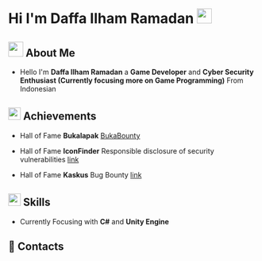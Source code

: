 # Hi I'm Daffa Ilham Ramadan <img src="https://media.giphy.com/media/hvRJCLFzcasrR4ia7z/giphy.gif" width="30px">

## <img src="https://media2.giphy.com/media/5eLDrEaRGHegx2FeF2/giphy.gif?cid=790b761107d855b8fedbe95eb7865e585ac6864f9dde3703&rid=giphy.gif&ct=s" width="30px">  About Me
- Hello I'm **Daffa Ilham Ramadan** a **Game Developer** and **Cyber Security Enthusiast (Currently focusing more on Game Programming)** From Indonesian


## <img src="https://media3.giphy.com/media/kPcMCLzgFuuk3J7nqK/giphy.gif?cid=790b7611a054d7debbc0fb2af50a12f15004d76f515a683e&rid=giphy.gif&ct=s" width="25px"> Achievements
- Hall of Fame **Bukalapak** [BukaBounty](https://bukalapak.github.io/bukabounty/)

- Hall of Fame **IconFinder** Responsible disclosure of security vulnerabilities [link](https://support.iconfinder.com/en/articles/18178-responsible-disclosure-of-security-vulnerabilities)

- Hall of Fame **Kaskus** Bug Bounty [link](https://bantuan.kaskus.co.id/hc/id/articles/360026355992-Hall-of-Fame)

## <img src="https://media2.giphy.com/media/VdoIFLsMIlwzfKD520/giphy_s.gif?cid=790b76119db2a048cc1630446c164a134cc93967899726fe&rid=giphy_s.gif&ct=s" width="25px"> Skills
- Currently Focusing with **C#** and **Unity Engine**

## 📱 Contacts


